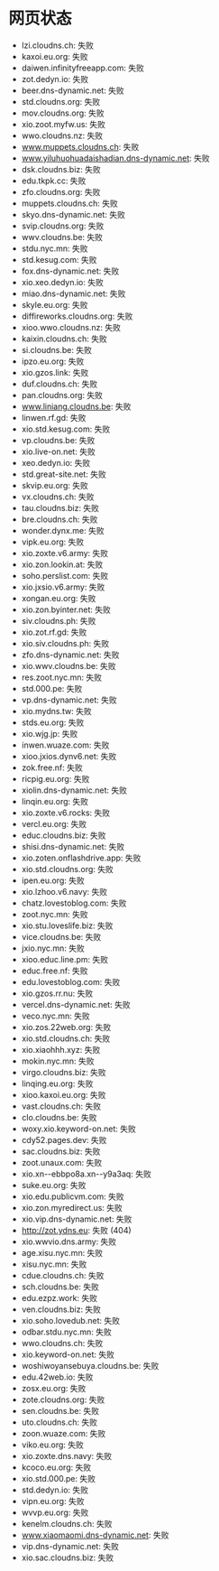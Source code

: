 # 网页状态
- lzi.cloudns.ch: 失败
- kaxoi.eu.org: 失败
- daiwen.infinityfreeapp.com: 失败
- zot.dedyn.io: 失败
- beer.dns-dynamic.net: 失败
- std.cloudns.org: 失败
- mov.cloudns.org: 失败
- xio.zoot.myfw.us: 失败
- wwo.cloudns.nz: 失败
- www.muppets.cloudns.ch: 失败
- www.yiluhuohuadaishadian.dns-dynamic.net: 失败
- dsk.cloudns.biz: 失败
- edu.tkpk.cc: 失败
- zfo.cloudns.org: 失败
- muppets.cloudns.ch: 失败
- skyo.dns-dynamic.net: 失败
- svip.cloudns.org: 失败
- wwv.cloudns.be: 失败
- stdu.nyc.mn: 失败
- std.kesug.com: 失败
- fox.dns-dynamic.net: 失败
- xio.xeo.dedyn.io: 失败
- miao.dns-dynamic.net: 失败
- skyle.eu.org: 失败
- diffireworks.cloudns.org: 失败
- xioo.wwo.cloudns.nz: 失败
- kaixin.cloudns.ch: 失败
- si.cloudns.be: 失败
- ipzo.eu.org: 失败
- xio.gzos.link: 失败
- duf.cloudns.ch: 失败
- pan.cloudns.org: 失败
- www.liniang.cloudns.be: 失败
- linwen.rf.gd: 失败
- xio.std.kesug.com: 失败
- vp.cloudns.be: 失败
- xio.live-on.net: 失败
- xeo.dedyn.io: 失败
- std.great-site.net: 失败
- skvip.eu.org: 失败
- vx.cloudns.ch: 失败
- tau.cloudns.biz: 失败
- bre.cloudns.ch: 失败
- wonder.dynx.me: 失败
- vipk.eu.org: 失败
- xio.zoxte.v6.army: 失败
- xio.zon.lookin.at: 失败
- soho.perslist.com: 失败
- xio.jxsio.v6.army: 失败
- xongan.eu.org: 失败
- xio.zon.byinter.net: 失败
- siv.cloudns.ph: 失败
- xio.zot.rf.gd: 失败
- xio.siv.cloudns.ph: 失败
- zfo.dns-dynamic.net: 失败
- xio.wwv.cloudns.be: 失败
- res.zoot.nyc.mn: 失败
- std.000.pe: 失败
- vp.dns-dynamic.net: 失败
- xio.mydns.tw: 失败
- stds.eu.org: 失败
- xio.wjg.jp: 失败
- inwen.wuaze.com: 失败
- xioo.jxios.dynv6.net: 失败
- zok.free.nf: 失败
- ricpig.eu.org: 失败
- xiolin.dns-dynamic.net: 失败
- linqin.eu.org: 失败
- xio.zoxte.v6.rocks: 失败
- vercl.eu.org: 失败
- educ.cloudns.biz: 失败
- shisi.dns-dynamic.net: 失败
- xio.zoten.onflashdrive.app: 失败
- xio.std.cloudns.org: 失败
- ipen.eu.org: 失败
- xio.lzhoo.v6.navy: 失败
- chatz.lovestoblog.com: 失败
- zoot.nyc.mn: 失败
- xio.stu.loveslife.biz: 失败
- vice.cloudns.be: 失败
- jxio.nyc.mn: 失败
- xioo.educ.line.pm: 失败
- educ.free.nf: 失败
- edu.lovestoblog.com: 失败
- xio.gzos.rr.nu: 失败
- vercel.dns-dynamic.net: 失败
- veco.nyc.mn: 失败
- xio.zos.22web.org: 失败
- xio.std.cloudns.ch: 失败
- xio.xiaohhh.xyz: 失败
- mokin.nyc.mn: 失败
- virgo.cloudns.biz: 失败
- linqing.eu.org: 失败
- xioo.kaxoi.eu.org: 失败
- vast.cloudns.ch: 失败
- clo.cloudns.be: 失败
- woxy.xio.keyword-on.net: 失败
- cdy52.pages.dev: 失败
- sac.cloudns.biz: 失败
- zoot.unaux.com: 失败
- xio.xn--ebbpo8a.xn--y9a3aq: 失败
- suke.eu.org: 失败
- xio.edu.publicvm.com: 失败
- xio.zon.myredirect.us: 失败
- xio.vip.dns-dynamic.net: 失败
- http://zot.ydns.eu: 失败 (404)
- xio.wwvio.dns.army: 失败
- age.xisu.nyc.mn: 失败
- xisu.nyc.mn: 失败
- cdue.cloudns.ch: 失败
- sch.cloudns.be: 失败
- edu.ezpz.work: 失败
- ven.cloudns.biz: 失败
- xio.soho.lovedub.net: 失败
- odbar.stdu.nyc.mn: 失败
- wwo.cloudns.ch: 失败
- xio.keyword-on.net: 失败
- woshiwoyansebuya.cloudns.be: 失败
- edu.42web.io: 失败
- zosx.eu.org: 失败
- zote.cloudns.org: 失败
- sen.cloudns.be: 失败
- uto.cloudns.ch: 失败
- zoon.wuaze.com: 失败
- viko.eu.org: 失败
- xio.zoxte.dns.navy: 失败
- kcoco.eu.org: 失败
- xio.std.000.pe: 失败
- std.dedyn.io: 失败
- vipn.eu.org: 失败
- wvvp.eu.org: 失败
- kenelm.cloudns.ch: 失败
- www.xiaomaomi.dns-dynamic.net: 失败
- vip.dns-dynamic.net: 失败
- xio.sac.cloudns.biz: 失败
